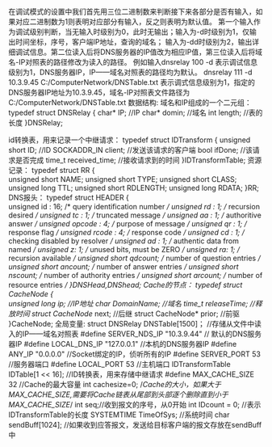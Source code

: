 #
在调试模式的设置中我们首先用三位二进制数来判断接下来各部分是否有输入，如果对应二进制数为1则表明对应部分有输入，反之则表明为默认值。
第一个输入作为调试级别判断，当无输入时级别为0，此时无输出；输入为-d时级别为1，仅输出时间坐标，序号，客户端IP地址，查询的域名；
输入为-dd时级别为2，输出详细调试信息。第二位读入后将DNS服务器的IP值改为相应IP值，第三位读入后将域名-IP对照表的路径修改为读入的路径。
例如输入dnsrelay 100 -d 表示调试信息级别为1，DNS服务器IP，IP——域名对照表的路径均为默认。
dnsrelay 111 -d 10.3.9.45 C:/ComputerNetwork/DNSTable.txt
表示调式信息级别为1，指定的DNS服务器IP地址为10.3.9.45，域名-IP对照表文件路径为C:/ComputerNetwork/DNSTable.txt
数据结构:
域名和IP组成的一个二元组：
typedef struct DNSRelay
{
    char* IP;          //IP
    char* domin;       //域名
    int length;        //表的长度
}DNSRelay;

id转换表，用来记录一个中继请求：
typedef struct IDTransform 
{
    unsigned short ID;    //ID
    SOCKADDR_IN client;   //发送该请求的客户端
    bool ifDone;         //该请求是否完成
    time_t received_time;   //接收请求到的时间
}IDTransformTable;
资源记录：
typedef struct RR {       
    unsigned short NAME;
    unsigned short TYPE;
    unsigned short CLASS;
    unsigned long TTL;
    unsigned short RDLENGTH;
    unsigned long RDATA;
}RR;
DNS报头：
typedef struct HEADER {     
    unsigned id : 16;    /* query identification number */
    unsigned rd : 1;     /* recursion desired */
    unsigned tc : 1;     /* truncated message */
    unsigned aa : 1;     /* authoritive answer */
    unsigned opcode : 4; /* purpose of message */
    unsigned qr : 1;     /* response flag */
    unsigned rcode : 4;  /* response code */
    unsigned cd : 1;     /* checking disabled by resolver */
    unsigned ad : 1;     /* authentic data from named */
    unsigned z: 1;      /* unused bits, must be ZERO */
    unsigned ra: 1;     /* recursion available */
    unsigned short qdcount;       /* number of question entries */
    unsigned short ancount;       /* number of answer entries */
    unsigned short nscount;       /* number of authority entries */
    unsigned short arcount;       /* number of resource entries */
}DNSHead,*DNShead;
Cache的节点：
typedef struct CacheNode {   
	unsigned long ip;    //IP地址
	char* DomainName;   //域名
	time_t releaseTime;  //释放时间
	struct CacheNode* next; //后继
	struct CacheNode* prior; //前驱
}CacheNode;
全局变量:
struct DNSRelay DNSTable[1500]； //存储从文件中读入的IP——域名对照表
#define SERVER_NDS_IP "10.3.9.44" // 默认的DNS服务器IP
#define LOCAL_DNS_IP "127.0.0.1"   //本机的DNS服务器IP
#define ANY_IP "0.0.0.0"   //Socket绑定的IP，侦听所有的IP
#define SERVER_PORT 53      //服务器端口
#define LOCAL_PORT 53        //主机端口
IDTransformTable IDTable[1 << 16]; //ID转换表，用来存储中继请求
#define MAX_CACHE_SIZE 32 //Cache的最大容量
int cachesize=0; /*Cache的大小，如果大于MAX_CACHE_SIZE,需要将Cache链表从尾部到头部逐个删除直到小于MAX_CACHE_SIZE*/
int seq;//收到报文的序号，从0开始
int IDcount = 0; //表示IDTransformTable的长度
SYSTEMTIME TimeOfSys; //系统时间
char sendBuff[1024];  //如果收到应答报文，发送给目标客户端的报文存放在sendBuff中


